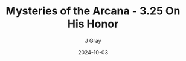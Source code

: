 ---
title: 'Mysteries of the Arcana - 3.25 On His Honor'
alt: 'Mysteries of the Arcana'
date: '2024-10-03'
author: 'J Gray'
artist: 'Keira'
---